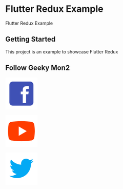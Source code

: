 # Flutter Redux Example

Flutter Redux Example

## Getting Started

This project is an example to showcase Flutter Redux

## Follow Geeky Mon2

[![follow-me](https://github.com/geekymon2/social/blob/master/icons8-facebook-100.png)](https://www.facebook.com/Geeky-Mon2-106714194472450/)

[![follow-me](https://github.com/geekymon2/social/blob/master/icons8-play-button-100.png)](https://www.youtube.com/channel/UCAkvAE25-NRI1SAhRdRH1kw/)

[![follow-me](https://github.com/geekymon2/social/blob/master/icons8-twitter-100.png)](https://twitter.com/Mon217595753/)